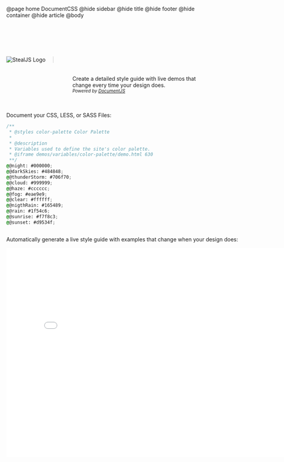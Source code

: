 @page home DocumentCSS
@hide sidebar
@hide title
@hide footer
@hide container
@hide article
@body

<section style="width: 800px; margin:100px auto 20px auto; overflow:hidden;">
<div style="border-right: 1px solid #ccc; padding-right:20px; margin-right:50px; float:left;">
<img src="theme/docjs-landing-page-logo.png" alt="StealJS Logo" />
</div>  
<div style="float:left; width: 340px; padding-top: 36px;">
<p style="-webkit-font-smoothing: antialiased; font-family: "HelveticaNeue-Light", "Helvetica Neue Light", "Helvetica Neue", Helvetica, Arial, "Lucida Grande", sans-serif; font-weight: 300; ">Create a detailed style guide with live demos that change every time your design does.
<br><small><i>Powered by <a href="http://documentjs.com">DocumentJS</a></i></small></p>
</div>
</section>
<section style="width: 800px; margin:0 auto; overflow:hidden;">
<p>Document your CSS, LESS, or SASS Files:</p>

```css
/**
 * @styles color-palette Color Palette
 * 
 * @description
 * Variables used to define the site's color palette.
 * @iframe demos/variables/color-palette/demo.html 630
 **/
@@night: #000000; 
@@darkSkies: #484848; 
@@thunderStorm: #706f70;  
@@cloud: #999999; 
@@haze: #cccccc;  
@@fog: #eae9e9; 
@@clear: #ffffff; 
@@nigthRain: #165489;
@@rain: #1f54c6; 
@@sunrise: #f7f8c3; 
@@sunset: #d9534f;

```

</section>  

<section style="width: 800px; margin:0 auto; overflow:hidden;">
<p>Automatically generate a live style guide with examples that change when your design does:</p>
<div style="overflow: hidden; height: 550px;">
<div style="position: relative">
<div style="position: absolute; top: 0; left: 0; width: 100%; height: 550px;"></div>
</div>
<iframe scrolling="no" src="/examples/variables.less.html" style="width: 100%; height: 620px; margin-top: -70px; border: 0px;"></iframe>
</div>

</section>